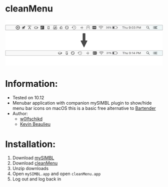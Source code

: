 # cleanMenu

![preview](preview.png)

# Information:

- Tested on 10.12
- Menubar application with companion mySIMBL plugin to show/hide menu bar icons on macOS this is a basic free alternative to [Bartender](https://www.macbartender.com/)
- Author:
    + [w0lfschikd](https://github.com/w0lfschild)
    + [Kevin Beaulieu](https://github.com/kevinmbeaulieu)

# Installation:

1. Download [mySIMBL](https://github.com/w0lfschild/app_updates/raw/master/mySIMBL/mySIMBL_master.zip)
2. Download [cleanMenu](https://github.com/w0lfschild/cleanMenu/raw/master/build/cleanMenu.app.zip)
3. Unzip downloads
4. Open `mySIMBL.app` and open `cleanMenu.app`
5. Log out and log back in
